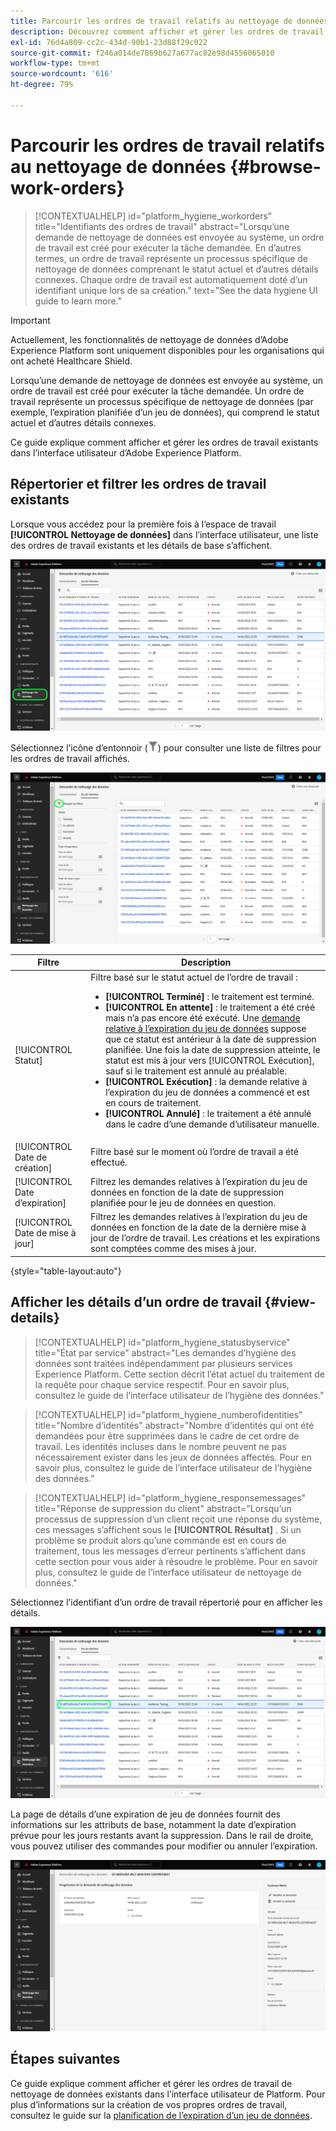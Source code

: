 ```yaml
---
title: Parcourir les ordres de travail relatifs au nettoyage de données
description: Découvrez comment afficher et gérer les ordres de travail de nettoyage de données existants dans l’interface utilisateur d’Adobe Experience Platform.
exl-id: 76d4a809-cc2c-434d-90b1-23d88f29c022
source-git-commit: f246a014de7869b627a677ac82e98d4556065010
workflow-type: tm+mt
source-wordcount: '616'
ht-degree: 79%

---
```


# Parcourir les ordres de travail relatifs au nettoyage de données {#browse-work-orders}

>[!CONTEXTUALHELP]
>id="platform_hygiene_workorders"
>title="Identifiants des ordres de travail"
>abstract="Lorsqu’une demande de nettoyage de données est envoyée au système, un ordre de travail est créé pour exécuter la tâche demandée. En d’autres termes, un ordre de travail représente un processus spécifique de nettoyage de données comprenant le statut actuel et d’autres détails connexes. Chaque ordre de travail est automatiquement doté d’un identifiant unique lors de sa création."
>text="See the data hygiene UI guide to learn more."

>[!IMPORTANT]
>
>Actuellement, les fonctionnalités de nettoyage de données d’Adobe Experience Platform sont uniquement disponibles pour les organisations qui ont acheté Healthcare Shield.

Lorsqu’une demande de nettoyage de données est envoyée au système, un ordre de travail est créé pour exécuter la tâche demandée. Un ordre de travail représente un processus spécifique de nettoyage de données (par exemple, l’expiration planifiée d’un jeu de données), qui comprend le statut actuel et d’autres détails connexes.

Ce guide explique comment afficher et gérer les ordres de travail existants dans l’interface utilisateur d’Adobe Experience Platform.

## Répertorier et filtrer les ordres de travail existants

Lorsque vous accédez pour la première fois à l’espace de travail **[!UICONTROL Nettoyage de données]** dans l’interface utilisateur, une liste des ordres de travail existants et les détails de base s’affichent.

![Image illustrant l’espace de travail [!UICONTROL Nettoyage de données] dans l’interface utilisateur de Platform](../images/ui/browse/work-order-list.png)

<!-- The list only shows work orders for one category at a time. Select **[!UICONTROL Consumer]** to view a list of consumer deletion tasks, and **[!UICONTROL Dataset]** to view a list of scheduled dataset expirations.

![Image showing the [!UICONTROL Dataset] tab](../images/ui/browse/dataset-tab.png) -->

Sélectionnez l’icône d’entonnoir (![image de l’icône d’entonnoir](../images/ui/browse/funnel-icon.png)) pour consulter une liste de filtres pour les ordres de travail affichés.

![Image des filtres d’ordres de travail affichés](../images/ui/browse/filters.png)

| Filtre | Description |
| --- | --- |
| [!UICONTROL Statut] | Filtre basé sur le statut actuel de l’ordre de travail :<ul><li>**[!UICONTROL Terminé]** : le traitement est terminé.</li><li>**[!UICONTROL En attente]** : le traitement a été créé mais n’a pas encore été exécuté. Une [demande relative à l’expiration du jeu de données](./dataset-expiration.md) suppose que ce statut est antérieur à la date de suppression planifiée. Une fois la date de suppression atteinte, le statut est mis à jour vers [!UICONTROL Exécution], sauf si le traitement est annulé au préalable.</li><li>**[!UICONTROL Exécution]** : la demande relative à l’expiration du jeu de données a commencé et est en cours de traitement.</li><li>**[!UICONTROL Annulé]** : le traitement a été annulé dans le cadre d’une demande d’utilisateur manuelle.</li></ul> |
| [!UICONTROL Date de création] | Filtre basé sur le moment où l’ordre de travail a été effectué. |
| [!UICONTROL Date d’expiration] | Filtrez les demandes relatives à l’expiration du jeu de données en fonction de la date de suppression planifiée pour le jeu de données en question. |
| [!UICONTROL Date de mise à jour] | Filtrez les demandes relatives à l’expiration du jeu de données en fonction de la date de la dernière mise à jour de l’ordre de travail. Les créations et les expirations sont comptées comme des mises à jour. |

{style=&quot;table-layout:auto&quot;}

## Afficher les détails d’un ordre de travail {#view-details}

>[!CONTEXTUALHELP]
>id="platform_hygiene_statusbyservice"
>title="État par service"
>abstract="Les demandes d’hygiène des données sont traitées indépendamment par plusieurs services Experience Platform. Cette section décrit l’état actuel du traitement de la requête pour chaque service respectif. Pour en savoir plus, consultez le guide de l’interface utilisateur de l’hygiène des données."

>[!CONTEXTUALHELP]
>id="platform_hygiene_numberofidentities"
>title="Nombre d’identités"
>abstract="Nombre d’identités qui ont été demandées pour être supprimées dans le cadre de cet ordre de travail. Les identités incluses dans le nombre peuvent ne pas nécessairement exister dans les jeux de données affectés. Pour en savoir plus, consultez le guide de l’interface utilisateur de l’hygiène des données."

>[!CONTEXTUALHELP]
>id="platform_hygiene_responsemessages"
>title="Réponse de suppression du client"
>abstract="Lorsqu’un processus de suppression d’un client reçoit une réponse du système, ces messages s’affichent sous le **[!UICONTROL Résultat]** . Si un problème se produit alors qu’une commande est en cours de traitement, tous les messages d’erreur pertinents s’affichent dans cette section pour vous aider à résoudre le problème. Pour en savoir plus, consultez le guide de l’interface utilisateur de nettoyage de données."

Sélectionnez l’identifiant d’un ordre de travail répertorié pour en afficher les détails.

![Image illustrant l’identifiant de l’ordre de travail sélectionné](../images/ui/browse/select-work-order.png)

<!-- Depending on the type of work order selected, different information and controls are provided. These are covered in the sections below.

### Consumer delete details {#consumer-delete}

The details of a consumer delete request are read-only, displaying its basic attributes such as its current status and the time elapsed since the request was made.

![Image showing the details page for a consumer delete work order](../images/ui/browse/consumer-delete-details.png)

### Dataset expiration details {#dataset-expiration} -->

La page de détails d’une expiration de jeu de données fournit des informations sur les attributs de base, notamment la date d’expiration prévue pour les jours restants avant la suppression. Dans le rail de droite, vous pouvez utiliser des commandes pour modifier ou annuler l’expiration.

![Image illustrant la page de détails d’un ordre de travail d’expiration de jeu de données](../images/ui/browse/ttl-details.png)

## Étapes suivantes

Ce guide explique comment afficher et gérer les ordres de travail de nettoyage de données existants dans l’interface utilisateur de Platform. Pour plus d’informations sur la création de vos propres ordres de travail, consultez le guide sur la [planification de l’expiration d’un jeu de données](./dataset-expiration.md).

